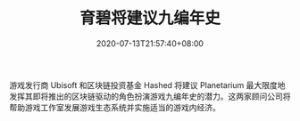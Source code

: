 ﻿---
title: "育碧将建议九编年史"
date: 2020-07-13T21:57:40+08:00
lastmod: 2020-07-13T16:45:40+08:00
draft: false
authors: ["Dominic"]
description: "游戏发行商 Ubisoft 和区块链投资基金 Hashed 将建议 Planetarium 最大限度地发挥其即将推出的区块链驱动的角色扮演游戏九编年史的潜力。这两家顾问公司将帮助游戏工作室发展游戏生态系统并实施适当的游戏内经济。"
featuredImage: "ubisoft-will-advise-nine-chronicles.png"
tags: ["Virtual World","虚拟世界","Play to Earn"]
categories: ["news"]
news: ["虚拟世界"]
weight: 
lightgallery: true
pinned: false
recommend: false
recommend1: false
---

游戏发行商 Ubisoft 和区块链投资基金 Hashed 将建议 Planetarium 最大限度地发挥其即将推出的区块链驱动的角色扮演游戏九编年史的潜力。这两家顾问公司将帮助游戏工作室发展游戏生态系统并实施适当的游戏内经济。

<!--more-->

